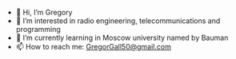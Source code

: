 - 👋 Hi, I’m Gregory
- 👀 I’m interested in radio engineering, telecommunications and programming
- 🌱 I’m currently learning in Moscow university named by Bauman
- 📫 How to reach me: GregorGall50@gmail.com 

<!---
GregorGall/GregorGall is a ✨ special ✨ repository because its `README.md` (this file) appears on your GitHub profile.
You can click the Preview link to take a look at your changes.
--->
